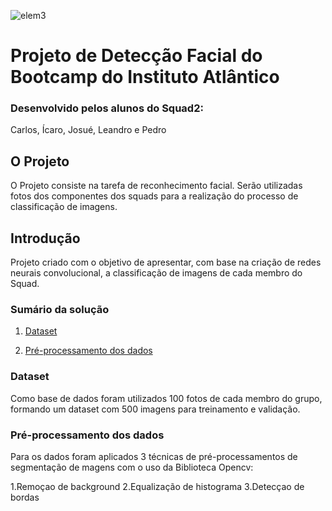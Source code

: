 




![elem3](https://user-images.githubusercontent.com/104634692/169033139-31b70a2d-d302-4150-b6ca-723dd636aa3c.png)



# Projeto de Detecção Facial do Bootcamp do Instituto Atlântico 


### Desenvolvido pelos alunos do Squad2:
Carlos, Ícaro, Josué, Leandro e Pedro


## O Projeto

O Projeto consiste na tarefa de reconhecimento facial. Serão utilizadas fotos dos componentes dos squads para a realização do processo de classificação de imagens.


## Introdução

Projeto criado com o objetivo de apresentar, com base na criação de redes neurais convolucional, a classificação de imagens de cada membro do Squad.



### Sumário da solução

1. [Dataset](#section01)
   
2. [Pré-processamento dos dados](#section02)


<a id='section01'></a>
### Dataset
Como base de dados foram utilizados 100 fotos de cada membro do grupo, formando um dataset com 500 imagens para treinamento e validação.

  
### Pré-processamento dos dados

Para os dados foram aplicados 3 técnicas de pré-processamentos de segmentação de magens com o uso da Biblioteca Opencv:

1.Remoçao de background
2.Equalização de histograma
3.Detecçao de bordas

